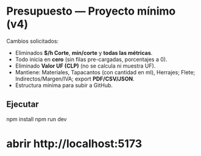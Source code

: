 # Presupuesto — Proyecto mínimo (v4)

Cambios solicitados:
- Eliminados **$/h Corte**, **min/corte** y **todas las métricas**.
- Todo inicia en **cero** (sin filas pre-cargadas, porcentajes a 0).
- Eliminado **Valor UF (CLP)** (no se calcula ni muestra UF).
- Mantiene: Materiales, Tapacantos (con cantidad en ml), Herrajes; Flete; Indirectos/Margen/IVA; export **PDF/CSV/JSON**.
- Estructura mínima para subir a GitHub.

## Ejecutar
npm install
npm run dev
# abrir http://localhost:5173
